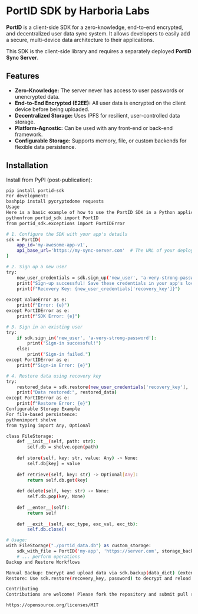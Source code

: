 # PortID SDK by Harboria Labs

**PortID** is a client-side SDK for a zero-knowledge, end-to-end encrypted, and decentralized user data sync system. It allows developers to easily add a secure, multi-device data architecture to their applications.

This SDK is the client-side library and requires a separately deployed **PortID Sync Server**.

## Features

* **Zero-Knowledge:** The server never has access to user passwords or unencrypted data.
* **End-to-End Encrypted (E2EE):** All user data is encrypted on the client device before being uploaded.
* **Decentralized Storage:** Uses IPFS for resilient, user-controlled data storage.
* **Platform-Agnostic:** Can be used with any front-end or back-end framework.
* **Configurable Storage:** Supports memory, file, or custom backends for flexible data persistence.

## Installation

Install from PyPI (post-publication):

```bash
pip install portid-sdk
For development:
bashpip install pycryptodome requests
Usage
Here is a basic example of how to use the PortID SDK in a Python application.
pythonfrom portid_sdk import PortID
from portid_sdk.exceptions import PortIDError

# 1. Configure the SDK with your app's details
sdk = PortID(
    app_id='my-awesome-app-v1',
    api_base_url='https://my-sync-server.com'  # The URL of your deployed PortID Sync Server
)

# 2. Sign up a new user
try:
    new_user_credentials = sdk.sign_up('new_user', 'a-very-strong-password')
    print("Sign-up successful! Save these credentials in your app's local storage.")
    print(f"Recovery Key: {new_user_credentials['recovery_key']}")
    
except ValueError as e:
    print(f"Error: {e}")
except PortIDError as e:
    print(f"SDK Error: {e}")

# 3. Sign in an existing user
try:
    if sdk.sign_in('new_user', 'a-very-strong-password'):
        print("Sign-in successful!")
    else:
        print("Sign-in failed.")
except PortIDError as e:
    print(f"Sign-in Error: {e}")

# 4. Restore data using recovery key
try:
    restored_data = sdk.restore(new_user_credentials['recovery_key'], 'a-very-strong-password')
    print("Data restored:", restored_data)
except PortIDError as e:
    print(f"Restore Error: {e}")
Configurable Storage Example
For file-based persistence:
pythonimport shelve
from typing import Any, Optional

class FileStorage:
    def __init__(self, path: str):
        self.db = shelve.open(path)
    
    def store(self, key: str, value: Any) -> None:
        self.db[key] = value
    
    def retrieve(self, key: str) -> Optional[Any]:
        return self.db.get(key)
    
    def delete(self, key: str) -> None:
        self.db.pop(key, None)
    
    def __enter__(self):
        return self
    
    def __exit__(self, exc_type, exc_val, exc_tb):
        self.db.close()

# Usage:
with FileStorage("./portid_data.db") as custom_storage:
    sdk_with_file = PortID('my-app', 'https://server.com', storage_backend=custom_storage)
    # ... perform operations
Backup and Restore Workflows

Manual Backup: Encrypt and upload data via sdk.backup(data_dict) (extend as needed).
Restore: Use sdk.restore(recovery_key, password) to decrypt and reload data.

Contributing
Contributions are welcome! Please fork the repository and submit pull requests. Ensure code adheres to PEP 8 standards.

https://opensource.org/licenses/MIT
